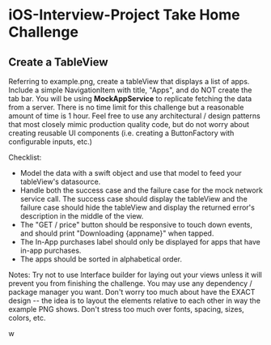 # iOS-Interview-Project Take Home Challenge

## Create a TableView
Referring to example.png, create a tableView that displays a list of apps. Include a simple NavigationItem with title, "Apps", and do NOT create the tab bar. You will be using **MockAppService** to replicate fetching the data from a server. There is no time limit for this challenge but a reasonable amount of time is 1 hour. Feel free to use any architectural / design patterns that most closely mimic production quality code, but do not worry about creating reusable UI components (i.e. creating a ButtonFactory with configurable inputs, etc.)

Checklist:
* Model the data with a swift object and use that model to feed your tableView's datasource.
* Handle both the success case and the failure case for the mock network service call. The success case should display the tableView and the failure case should hide the tableView and display the returned error's description in the middle of the view.
* The "GET / price" button should be responsive to touch down events, and should print "Downloading {appname}" when tapped.
* The In-App purchases label should only be displayed for apps that have in-app purchases.
* The apps should be sorted in alphabetical order.

Notes: Try not to use Interface builder for laying out your views unless it will prevent you from finishing the challenge. You may use any dependency / package manager you want. Don't worry too much about have the EXACT design -- the idea is to layout the elements relative to each other in way the example PNG shows. Don't stress too much over fonts, spacing, sizes, colors, etc.

w
